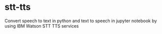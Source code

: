# stt-tts
Convert speech to text in python and text to speech in jupyter notebook by using IBM Watson STT TTS services 

